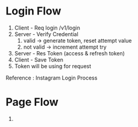 # Login Flow

1. Client - Req login /v1/login
2. Server - Verify Credential
   1. valid -> generate token, reset attempt value
   2. not valid -> increment attempt try
3. Server - Res Token (access & refresh token)
4. Client - Save Token
5. Token will be using for request

Reference : Instagram Login Process
# Page Flow

1. 